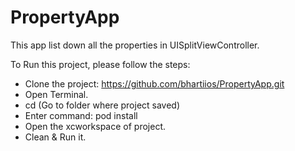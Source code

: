 # PropertyApp
This app list down all the properties in UISplitViewController.

To Run this project, please follow the steps:

- Clone the project: https://github.com/bhartiios/PropertyApp.git
- Open Terminal.
- cd (Go to folder where project saved)
- Enter command: pod install
- Open the xcworkspace of project.
- Clean & Run it.

